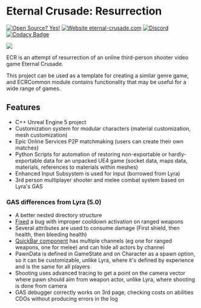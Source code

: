 # Eternal Crusade: Resurrection

[![Open Source? Yes!](https://badgen.net/badge/Open%20Source%20%3F/Yes%21/blue?icon=github)](https://github.com/JediKnightChan/EternalCrusadeResurrection/)
[![Website eternal-crusade.com](https://img.shields.io/website-up-down-green-red/https/eternal-crusade.com.svg)](https://eternal-crusade.com/)
[![Discord](https://badgen.net/badge/icon/discord?icon=discord&label)](https://discord.gg/Jzs3Bp3WCK)
[![Codacy Badge](https://app.codacy.com/project/badge/Grade/1e8058e9e34c44f88a501d0dff789ea0)](https://www.codacy.com/gh/JediKnightChan/EternalCrusadeResurrection/dashboard?utm_source=github.com&amp;utm_medium=referral&amp;utm_content=JediKnightChan/EternalCrusadeResurrection&amp;utm_campaign=Badge_Grade)

![](https://eternal-crusade.com/dist/images/ec.webp)

ECR is an attempt of resurrection of an online third-person shooter video game Eternal Crusade.

This project can be used as a template for creating a similar genre game, and ECRCommon module contains functionality
that may be useful for a wide range of games.

## Features
-   C++ Unreal Engine 5 project
-   Customization system for modular characters (material customization, mesh customization)
-   Epic Online Services P2P matchmaking (users can create their own matches)
-   Python Scripts for automation of restoring non-exportable or hardly-exportable data for an unpacked UE4 game (socket data, maps data, materials, references to materials within meshes)
-   Enhanced Input Subsystem is used for input (borrowed from Lyra)
-   3rd person multiplayer shooter and melee combat system based on Lyra's GAS

### GAS differences from Lyra (5.0)
-   A better nested directory structure
-   [Fixed](https://github.com/JediKnightChan/EternalCrusadeResurrection/commit/2990e9dba32ed76332775ed27df2977768a5d257) a bug with improper cooldown activation on ranged weapons
-   Several attributes are used to consume damage (First shield, then health, then bleeding health)
-   [QuickBar component](https://github.com/JediKnightChan/EternalCrusadeResurrection/blob/master/Source/ECR/Public/Gameplay/Equipment/ECRQuickBarComponent.h) has multiple channels (eg one for ranged weapons, one for melee) and can hide all actors by channel
-   PawnData is defined in GameState and on Character as a spawn option, so it can be customizable, unlike Lyra, where it's defined by experience and is the same for all players
-   Shooting uses advanced tracing to get a point on the camera vector where pawn should aim from weapon actor, unlike Lyra, where shooting is done from camera
-   GAS debugger correctly works on 3rd page, checking costs on abilities CDOs without producing errors in the log